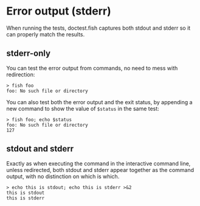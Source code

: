 # Error output (stderr)

When running the tests, doctest.fish captures both stdout and stderr so it can properly match the results.

## stderr-only

You can test the error output from commands, no need to mess with redirection:

    > fish foo
    foo: No such file or directory

You can also test both the error output and the exit status, by appending a new command to show the value of `$status` in the same test:

    > fish foo; echo $status
    foo: No such file or directory
    127

## stdout and stderr

Exactly as when executing the command in the interactive command line, unless redirected, both stdout and stderr appear together as the command output, with no distinction on which is which.

    > echo this is stdout; echo this is stderr >&2
    this is stdout
    this is stderr
